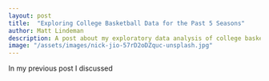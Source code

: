 ```yaml
---
layout: post
title:  "Exploring College Basketball Data for the Past 5 Seasons"
author: Matt Lindeman
description: A post about my exploratory data analysis of college basketball analytical data
image: "/assets/images/nick-jio-57rD2oDZquc-unsplash.jpg"
---
```


In my previous post I discussed

